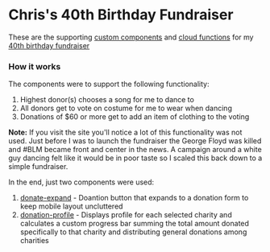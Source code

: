 # Chris's 40th Birthday Fundraiser

These are the supporting [custom components](components/) and [cloud functions](functions/) for my [40th birthday fundraiser](https://chris-birthday-wish.raisely.com/)

### How it works

The components were to support the following functionality:

1. Highest donor(s) chooses a song for me to dance to
2. All donors get to vote on costume for me to wear when dancing
3. Donations of $60 or more get to add an item of clothing to the voting

**Note:** If you visit the site you'll notice a lot of this functionality was not used. Just before I was to launch the fundraiser
the George Floyd was killed and #BLM became front and center in the news. A campaign around a white guy dancing felt like it would be in poor taste so I scaled this back down to a simple fundraiser. 

In the end, just two components were used:

1. [donate-expand](components/donate-expand/) - Doantion button that expands to a donation form to keep mobile layout uncluttered
2. [donation-profile](components/donation-profile/) - Displays profile for each selected charity and calculates a custom progress bar summing the total amount donated specifically to that charity and distributing general donations among charities

